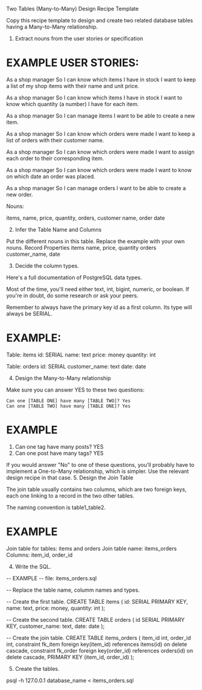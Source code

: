 Two Tables (Many-to-Many) Design Recipe Template

Copy this recipe template to design and create two related database tables having a Many-to-Many relationship.
1. Extract nouns from the user stories or specification

# EXAMPLE USER STORIES:

As a shop manager
So I can know which items I have in stock
I want to keep a list of my shop items with their name and unit price.

As a shop manager
So I can know which items I have in stock
I want to know which quantity (a number) I have for each item.

As a shop manager
So I can manage items
I want to be able to create a new item.

As a shop manager
So I can know which orders were made
I want to keep a list of orders with their customer name.

As a shop manager
So I can know which orders were made
I want to assign each order to their corresponding item.

As a shop manager
So I can know which orders were made
I want to know on which date an order was placed. 

As a shop manager
So I can manage orders
I want to be able to create a new order.

Nouns:

items, name, price, quantity, orders, customer name, order date

2. Infer the Table Name and Columns

Put the different nouns in this table. Replace the example with your own nouns.
Record 	Properties
items 	name, price, quantity
orders 	customer_name, date


3. Decide the column types.

Here's a full documentation of PostgreSQL data types.

Most of the time, you'll need either text, int, bigint, numeric, or boolean. If you're in doubt, do some research or ask your peers.

Remember to always have the primary key id as a first column. Its type will always be SERIAL.

# EXAMPLE:

Table: items
id: SERIAL
name: text
price: money
quantity: int

Table: orders
id: SERIAL
customer_name: text
date: date

4. Design the Many-to-Many relationship

Make sure you can answer YES to these two questions:

    Can one [TABLE ONE] have many [TABLE TWO]? Yes
    Can one [TABLE TWO] have many [TABLE ONE]? Yes

# EXAMPLE

1. Can one tag have many posts? YES
2. Can one post have many tags? YES

If you would answer "No" to one of these questions, you'll probably have to implement a One-to-Many relationship, which is simpler. Use the relevant design recipe in that case.
5. Design the Join Table

The join table usually contains two columns, which are two foreign keys, each one linking to a record in the two other tables.

The naming convention is table1_table2.

# EXAMPLE

Join table for tables: items and orders
Join table name: items_orders
Columns: item_id, order_id

4. Write the SQL.

-- EXAMPLE
-- file: items_orders.sql

-- Replace the table name, columm names and types.

-- Create the first table.
CREATE TABLE items (
  id:  SERIAL PRIMARY KEY,
  name: text,
  price: money,
  quantity: int
);

-- Create the second table.
CREATE TABLE orders (
  id SERIAL PRIMARY KEY,
  customer_name: text,
  date: date
);

-- Create the join table.
CREATE TABLE items_orders (
  item_id int,
  order_id int,
  constraint fk_item foreign key(item_id) references items(id) on delete cascade,
  constraint fk_order foreign key(order_id) references orders(id) on delete cascade,
  PRIMARY KEY (item_id, order_id)
);

5. Create the tables.

psql -h 127.0.0.1 database_name < items_orders.sql